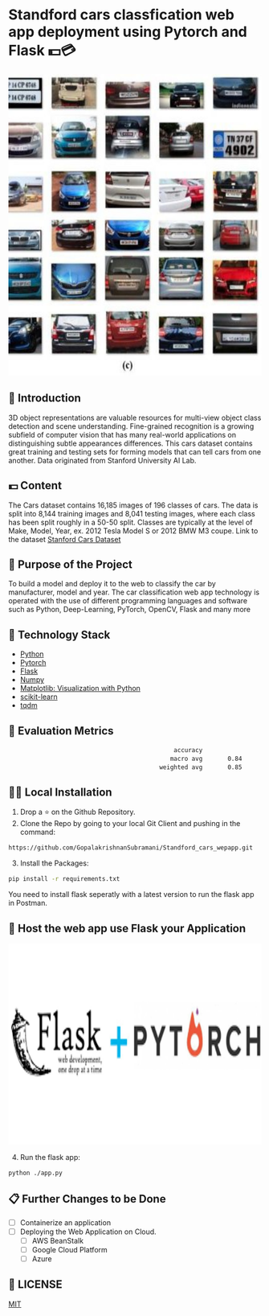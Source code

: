 # Standford cars classfication web app deployment using Pytorch and Flask 💵💳

<p align="center">
  <img width="800" height="600" src="imgs/cars.jpg">
</p>

## 📌 Introduction

3D object representations are valuable resources for multi-view object class detection and scene understanding. Fine-grained recognition is a growing subfield of computer vision that has many real-world applications on distinguishing subtle appearances differences. This cars dataset contains great training and testing sets for forming models that can tell cars from one another. Data originated from Stanford University AI Lab.

## 💵 Content
The Cars dataset contains 16,185 images of 196 classes of cars. The data is split into 8,144 training images and 8,041 testing images, where each class has been split roughly in a 50-50 split. Classes are typically at the level of Make, Model, Year, ex. 2012 Tesla Model S or 2012 BMW M3 coupe.
Link to the dataset [Stanford Cars Dataset](https://www.kaggle.com/datasets/jessicali9530/stanford-cars-dataset)
## 🎯 Purpose of the Project
To build a model and deploy it to the web to classify the car by manufacturer, model and year. The car classification web app technology is operated with the use of different programming languages and software such as Python, Deep-Learning, PyTorch, OpenCV, Flask and many more

## 🏁 Technology Stack

* [Python](https://python.org/)
* [Pytorch](https://pytorch.org/)
* [Flask](https://github.com/pallets/flask)
* [Numpy](https://numpy.org/)
* [Matplotlib: Visualization with Python](https://matplotlib.org/)
* [scikit-learn](https://scikit-learn.org)
* [tqdm](https://github.com/tqdm/tqdm)

## 🎯 Evaluation Metrics

```sh
                                              accuracy                           0.84      8041
                                             macro avg       0.84      0.85      0.84      8041
                                          weighted avg       0.85      0.84      0.84      8041
```

## 🏃‍♂️ Local Installation

1. Drop a ⭐ on the Github Repository. 
2. Clone the Repo by going to your local Git Client and pushing in the command: 

```sh
https://github.com/GopalakrishnanSubramani/Standford_cars_wepapp.git
```
3. Install the Packages: 
```sh
pip install -r requirements.txt
```
You need to install flask seperatly with a latest version to run the flask app in Postman.

## 🎯 Host the web app use Flask your Application

<p align="center">
  <img width="600" height="400" src="imgs/flask.png">
</p>

4. Run the flask app: 
```sh
python ./app.py
```

## 📋 Further Changes to be Done
- [ ] Containerize an application
- [ ] Deploying the Web Application on Cloud.
     - [ ] AWS BeanStalk
     - [ ] Google Cloud Platform
     - [ ] Azure
     
## 📜 LICENSE

[MIT](https://github.com/git/git-scm.com/blob/main/MIT-LICENSE.txt)
    
